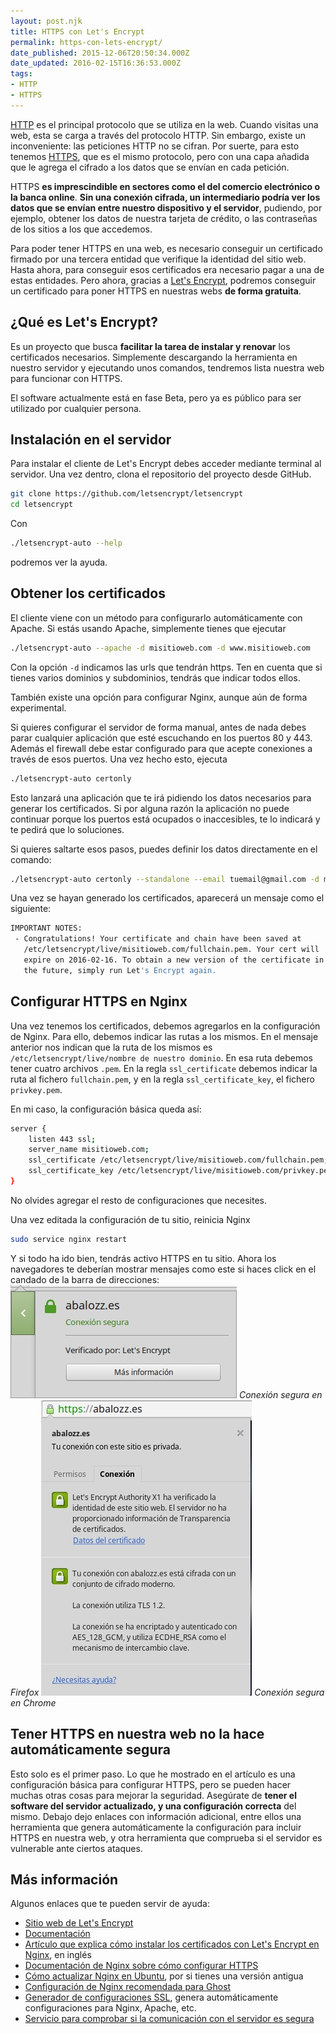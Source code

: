 ```yaml
---
layout: post.njk
title: HTTPS con Let's Encrypt
permalink: https-con-lets-encrypt/
date_published: 2015-12-06T20:50:34.000Z
date_updated: 2016-02-15T16:36:53.000Z
tags:
- HTTP
- HTTPS
---
```


[HTTP](https://es.wikipedia.org/wiki/Hypertext_Transfer_Protocol) es el principal protocolo que se utiliza en la web. Cuando visitas una web, esta se carga a través del protocolo HTTP. Sin embargo, existe un inconveniente: las peticiones HTTP no se cifran. Por suerte, para esto tenemos [HTTPS](https://es.wikipedia.org/wiki/Hypertext_Transfer_Protocol_Secure), que es el mismo protocolo, pero con una capa añadida que le agrega el cifrado a los datos que se envían en cada petición.

HTTPS **es imprescindible en sectores como el del comercio electrónico o la banca online**. **Sin una conexión cifrada, un intermediario podría ver los datos que se envían entre nuestro dispositivo y el servidor**, pudiendo, por ejemplo, obtener los datos de nuestra tarjeta de crédito, o las contraseñas de los sitios a los que accedemos.

Para poder tener HTTPS en una web, es necesario conseguir un certificado firmado por una tercera entidad que verifique la identidad del sitio web. Hasta ahora, para conseguir esos certificados era necesario pagar a una de estas entidades. Pero ahora, gracias a [Let's Encrypt](https://letsencrypt.org/), podremos conseguir un certificado para poner HTTPS en nuestras webs **de forma gratuita**.

## ¿Qué es Let's Encrypt?
Es un proyecto que busca **facilitar la tarea de instalar y renovar** los certificados necesarios. Simplemente descargando la herramienta en nuestro servidor y ejecutando unos comandos, tendremos lista nuestra web para funcionar con HTTPS.

El software actualmente está en fase Beta, pero ya es público para ser utilizado por cualquier persona.

## Instalación en el servidor
Para instalar el cliente de Let's Encrypt debes acceder mediante terminal al servidor. Una vez dentro, clona el repositorio del proyecto desde GitHub.
```bash
git clone https://github.com/letsencrypt/letsencrypt
cd letsencrypt
```
Con
```bash
./letsencrypt-auto --help
```
podremos ver la ayuda.

## Obtener los certificados
El cliente viene con un método para configurarlo automáticamente con Apache. Si estás usando Apache, simplemente tienes que ejecutar
```bash
./letsencrypt-auto --apache -d misitioweb.com -d www.misitioweb.com
```
Con la opción `-d` indicamos las urls que tendrán https. Ten en cuenta que si tienes varios dominios y subdominios, tendrás que indicar todos ellos.

También existe una opción para configurar Nginx, aunque aún de forma experimental.

Si quieres configurar el servidor de forma manual, antes de nada debes parar cualquier aplicación que esté escuchando en los puertos 80 y 443. Además el firewall debe estar configurado para que acepte conexiones a través de esos puertos. Una vez hecho esto, ejecuta
```bash
./letsencrypt-auto certonly
```
Esto lanzará una aplicación que te irá pidiendo los datos necesarios para generar los certificados. Si por alguna razón la aplicación no puede continuar porque los puertos está ocupados o inaccesibles, te lo indicará y te pedirá que lo soluciones.

Si quieres saltarte esos pasos, puedes definir los datos directamente en el comando:
```bash
./letsencrypt-auto certonly --standalone --email tuemail@gmail.com -d misitioweb.com -d www.misitioweb.com
```

Una vez se hayan generado los certificados, aparecerá un mensaje como el siguiente:
```bash
IMPORTANT NOTES:
 - Congratulations! Your certificate and chain have been saved at
   /etc/letsencrypt/live/misitioweb.com/fullchain.pem. Your cert will
   expire on 2016-02-16. To obtain a new version of the certificate in
   the future, simply run Let's Encrypt again.
```

## Configurar HTTPS en Nginx
Una vez tenemos los certificados, debemos agregarlos en la configuración de Nginx. Para ello, debemos indicar las rutas a los mismos. En el mensaje anterior nos indican que la ruta de los mismos es `/etc/letsencrypt/live/nombre de nuestro dominio`. En esa ruta debemos tener cuatro archivos `.pem`. En la regla `ssl_certificate` debemos indicar la ruta al fichero `fullchain.pem`, y en la regla `ssl_certificate_key`, el fichero `privkey.pem`.

En mi caso, la configuración básica queda así:
```bash
server {
    listen 443 ssl;
    server_name misitioweb.com;
    ssl_certificate /etc/letsencrypt/live/misitioweb.com/fullchain.pem;
    ssl_certificate_key /etc/letsencrypt/live/misitioweb.com/privkey.pem;
}
```
No olvides agregar el resto de configuraciones que necesites.

Una vez editada la configuración de tu sitio, reinicia Nginx
```bash
sudo service nginx restart
```
Y si todo ha ido bien, tendrás activo HTTPS en tu sitio. Ahora los navegadores te deberían mostrar mensajes como este si haces click en el candado de la barra de direcciones:
![Conexión segura en Firefox](/images/2015/12/https-firefox.jpg)
*Conexión segura en Firefox*
![Conexión segura en Chrome](/images/2015/12/https-chrome.jpg)
*Conexión segura en Chrome*

## Tener HTTPS en nuestra web no la hace automáticamente segura
Esto solo es el primer paso. Lo que he mostrado en el artículo es una configuración básica para configurar HTTPS, pero se pueden hacer muchas otras cosas para mejorar la seguridad. Asegúrate de **tener el software del servidor actualizado, y una configuración correcta** del mismo. Debajo dejo enlaces con información adicional, entre ellos una herramienta que genera automáticamente la configuración para incluir HTTPS en nuestra web, y otra herramienta que comprueba si el servidor es vulnerable ante ciertos ataques.

## Más información
Algunos enlaces que te pueden servir de ayuda:

* [Sitio web de Let's Encrypt](https://letsencrypt.org/)
* [Documentación](https://letsencrypt.readthedocs.org)
* [Artículo que explica cómo instalar los certificados con Let's Encrypt en Nginx](https://blog.rudeotter.com/lets-encrypt-ssl-certificate-nginx-ubuntu/), en inglés
* [Documentación de Nginx sobre cómo configurar HTTPS](http://nginx.org/en/docs/http/configuring_https_servers.html)
* [Cómo actualizar Nginx en Ubuntu](http://leftshift.io/upgrading-nginx-to-the-latest-version-on-ubuntu-servers), por si tienes una versión antigua
* [Configuración de Nginx recomendada para Ghost](http://support.ghost.org/setup-ssl-self-hosted-ghost/)
* [Generador de configuraciones SSL](https://mozilla.github.io/server-side-tls/ssl-config-generator/), genera automáticamente configuraciones para Nginx, Apache, etc.
* [Servicio para comprobar si la comunicación con el servidor es segura](https://www.ssllabs.com/ssltest/)
